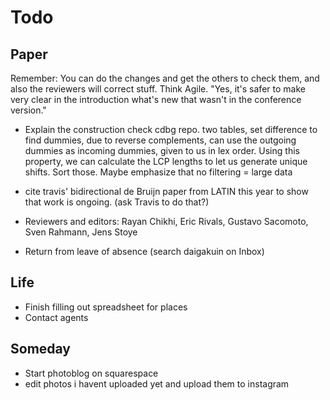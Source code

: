 # Todo

## Paper

Remember: You can do the changes and get the others to check them, and also the reviewers will correct stuff. Think Agile.
"Yes, it's safer to make very clear in the introduction what's new that wasn't in the conference version."

- Explain the construction
check cdbg repo. two tables, set difference to find dummies, due to reverse complements, can use the outgoing dummies as incoming dummies, given to us in lex order.
Using this property, we can calculate the LCP lengths to let us generate unique shifts. Sort those.
Maybe emphasize that no filtering = large data

- cite travis' bidirectional de Bruijn paper from LATIN this year to show that work is ongoing. (ask Travis to do that?)
- Reviewers and editors: Rayan Chikhi, Eric Rivals, Gustavo Sacomoto, Sven Rahmann, Jens Stoye

- Return from leave of absence (search daigakuin on Inbox)

## Life
- Finish filling out spreadsheet for places
- Contact agents

## Someday
- Start photoblog on squarespace
- edit photos i havent uploaded yet and upload them to instagram
